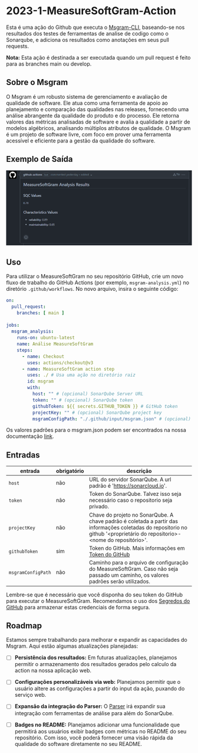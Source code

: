 # 2023-1-MeasureSoftGram-Action

Esta é uma ação do Github que executa o [Msgram-CLI](https://github.com/fga-eps-mds/2023-1-MeasureSoftGram-CLI), baseando-se nos resultados dos testes de ferramentas de analise de codigo como o Sonarqube, e adiciona os resultados como anotações em seus pull requests. 

**Nota:** Esta ação é destinada a ser executada quando um pull request é feito para as branches main ou develop.

## Sobre o Msgram
O Msgram é um robusto sistema de gerenciamento e avaliação de qualidade de software. Ele atua como uma ferramenta de apoio ao planejamento e comparação das qualidades nas releases, fornecendo uma análise abrangente da qualidade do produto e do processo. Ele retorna valores das métricas analisadas de software e avalia a qualidade a partir de modelos algébricos, analisando múltiplos atributos de qualidade. O Msgram é um projeto de software livre, com foco em prover uma ferramenta acessível e eficiente para a gestão da qualidade do software.

## Exemplo de Saída

![Exemplo de Saída](./assets/images/msgram-msg.png)

## Uso
Para utilizar o MeasureSoftGram no seu repositório GitHub, crie um novo fluxo de trabalho do GitHub Actions (por exemplo, `msgram-analysis.yml`) no diretório `.github/workflows`. No novo arquivo, insira o seguinte código:

```yaml
on:
  pull_request:
    branches: [ main ]

jobs:
  msgram_analysis:
    runs-on: ubuntu-latest
    name: Análise MeasureSoftGram
    steps:
      - name: Checkout
        uses: actions/checkout@v3
      - name: MeasureSoftGram action step
        uses: ./ # Usa uma ação no diretório raiz
        id: msgram
        with:
          host: "" # (opcional) SonarQube Server URL
          token: "" # (opcional) SonarQube token
          githubToken: ${{ secrets.GITHUB_TOKEN }} # GitHub token
          projectKey: "" # (opcional) SonarQube project key
          msgramConfigPath: "./.github/input/msgram.json" # (opcional) Configuração do MeasureSoftGram
```

Os valores padrões para o msgram.json podem ser encontrados na nossa documentação [link](https://fga-eps-mds.github.io/2023-1-MeasureSoftGram-Doc/manual-de-uso/cli/).


## Entradas

| entrada | obrigatório | descrição |
| ------- | ----------- | --------- |
| `host` | não | URL do servidor SonarQube. A url padrão é 'https://sonarcloud.io'. |
| `token` | não | Token do SonarQube. Talvez isso seja necessário caso o repositorio seja privado. |
| `projectKey` | não | Chave do projeto no SonarQube. A chave padrão é coletada a partir das informações coletadas do repositorio no github '<proprietário do repositorio>-<nome do repositório>'. |
| `githubToken` | sim | Token do GitHub. Mais informações em [Token do GitHub](https://docs.github.com/en/actions/reference/authentication-in-a-workflow#about-the-github_token-secret) |
| `msgramConfigPath` | não | Caminho para o arquivo de configuração do MeasureSoftGram. Caso não seja passado um caminho, os valores padrões serão utilizados. |

Lembre-se que é necessário que você disponha do seu token do GitHub para executar o MeasureSoftGram. Recomendamos o uso dos [Segredos do GitHub](https://docs.github.com/pt/actions/security-guides/encrypted-secrets#creating-encrypted-secrets-for-a-repository) para armazenar estas credenciais de forma segura.


## Roadmap

Estamos sempre trabalhando para melhorar e expandir as capacidades do Msgram. Aqui estão algumas atualizações planejadas:

- [ ] **Persistência dos resultados:** Em futuras atualizações, planejamos permitir o armazenamento dos resultados gerados pelo calculo da action na nossa aplicação web.
- [ ] **Configurações personalizáveis via web:** Planejamos permitir que o usuário altere as configurações a partir do input da ação, puxando do serviço web.
- [ ] **Expansão da integração do Parser:** O [Parser](https://github.com/fga-eps-mds/2023-1-MeasureSoftGram-Parser) irá expandir sua integração com ferramentas de análise para além do SonarQube.
- [ ] **Badges no README:** Planejamos adicionar uma funcionalidade que permitirá aos usuários exibir badges com métricas no README do seu repositório. Com isso, você poderá fornecer uma visão rápida da qualidade do software diretamente no seu README.

